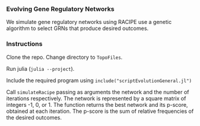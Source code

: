 ### Evolving Gene Regulatory Networks

We simulate gene regulatory networks using RACIPE use a genetic algorithm to select GRNs that produce desired outcomes. 

### Instructions

Clone the repo. Change directory to `TopoFiles`.

Run julia (`julia --project`).

Include the required program using `include("scriptEvolutionGeneral.jl")`

Call `simulateRacipe` passing as arguments the network and the number of iterations respectively. The network is represented by a square matrix of integers -1, 0, or 1. The function returns the best network and its p-score, obtained at each iteration. The p-score is the sum of relative frequencies of the desired outcomes.  		

 
